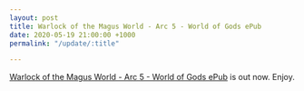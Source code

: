 ```yaml
---
layout: post
title: Warlock of the Magus World - Arc 5 - World of Gods ePub
date: 2020-05-19 21:00:00 +1000
permalink: "/update/:title"

---
```

[Warlock of the Magus World - Arc 5 - World of Gods ePub](/warlock-of-the-magus-world) is out now. Enjoy.